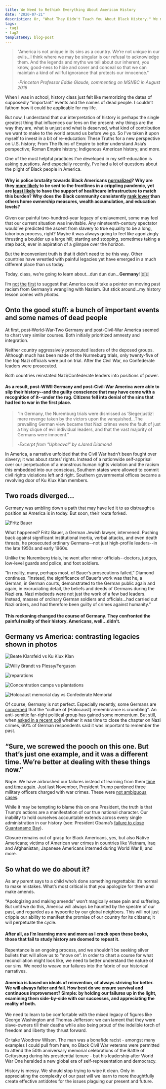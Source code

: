 ```yaml
---
title: We Need to Rethink Everything About American History
date: "2020-07-21"
description: Or, "What They Didn't Teach You About Black History." We may have beat the Nazis in WWII, but is Germany beating us at charting a path forward?
tags:
- tag1
- tag2
templateKey: blog-post
---
```


> "America is not unique in its sins as a country. We’re not unique in our evils...I think where we may be singular is our refusal to acknowledge them. And the legends and myths we tell about our inherent, you know, good-ness to hide and cover and conceal so that we can maintain a kind of willful ignorance that protects our innocence." 
>
> _-Princeton Professor Eddie Glaude, commenting on MSNBC in August 2019_

When I was in school, history class just felt like memorizing the dates of supposedly “important” events and the names of dead people. I couldn’t fathom how it could be applicable for my life.

But now, I understand that our interpretation of history is perhaps the single greatest thing that influences our lens on the present: why things are the way they are, what is unjust and what is deserved, what kind of contribution we want to make to the world around us before we go. So I’ve taken it upon myself to invest in a bit of re-education: These Truths for a new perspective on U.S. history; From The Ruins of Empire to better understand Asia’s perspective; Roman Empire history; Indigenous American history; and more.

One of the most helpful practices I’ve developed in my self-education is asking questions. And especially recently, I’ve had a lot of questions about the plight of Black people in America. 

#### Why is police brutality towards Black Americans [normalized](https://www.nature.com/articles/d41586-020-01846-z)? Why are they [more likely](https://www.cbsnews.com/news/black-workers-lives-essential-frontline-jobs-risk-coronavirus-reopening/) to be sent to the frontlines in a crippling pandemic, yet are [least likely](https://www.ncbi.nlm.nih.gov/pmc/articles/PMC5370590/) to have the support of healthcare infrastructure to match this burden? Why does the Black community consistently [rank lower](https://www.ssa.gov/policy/docs/ssb/v64n4/v64n4p1.html) than others home ownership measures, wealth accumulation, and education levels?

Given our painful two-hundred-year legacy of enslavement, some may feel that our current situation was inevitable. Any nineteenth-century spectator would’ve predicted the ascent from slavery to true equality to be a long, laborious process, right? Maybe it was always going to feel like agonizingly thrusting a boulder up a large hill; starting and stopping, sometimes taking a step back, ever in aspiration of a glimpse over the horizon.

But the inconvenient truth is that it didn’t need to be this way. Other countries have wrestled with painful legacies yet have emerged in a much different place than us today.

Today, class, we’re going to learn about...dun dun dun...**Germany**! 🇩🇪

I’m [not](https://www.newyorker.com/news/q-and-a/how-to-confront-a-racist-national-history) [the](https://www.theguardian.com/commentisfree/2020/jun/13/germany-confronted-racist-legacy-britain-us) [first](newyorker.com/culture/cultural-comment/what-can-we-learn-from-the-germans-about-confronting-our-history) to suggest that America could take a pointer on moving past racism from Germany’s wrangling with Nazism. But stick around...my history lesson comes with _photos._

## Onto the good stuff: a bunch of important events and some names of dead people

At first, post-World-War-Two Germany and post-Civil-War America seemed to chart very similar courses. Both initially prioritized amnesty and integration. 

Neither country aggressively prosecuted leaders of the deposed groups. Although much has been made of the Nurmeburg trials, only twenty-five of the top Nazi officials were put on trial. After the Civil War, no Confederate leaders were prosecuted.

Both countries reinstated Nazi/Confederate leaders into positions of power. 

#### As a result, post-WWII Germany and post-Civil-War America were able to slip their history--and the guilty conscience that may have come with a recognition of it--under the rug. Citizens fell into denial of the sins that had led to war in the first place. 

> “In Germany, the Nuremburg trials were dismissed as ‘Siegerjustiz’: mere revenge taken by the victors upon the vanquished...The prevailing German view became that Nazi crimes were the fault of just a tiny clique of evil individual leaders, and that the vast majority of Germans were innocent."
>
> _-Excerpt from "Upheaval" by sJared Diamond_ 

In America, a narrative unfolded that the Civil War hadn’t been fought over slavery; it was about states’ rights. Instead of a nationwide self-apprisal over our perpetuation of a monstrous human rights violation and the racism this embedded into our conscious, Southern states were allowed to commit civil rights violations left and right. Southern governmental offices became a revolving door of Ku Klux Klan members.

## Two roads diverged...

Germany was ambling down a path that may have led it to as distraught a position as America is in today. But soon, their route forked.

![Fritz Bauer](./bauer-fritz.jpg)

What happened? Fritz Bauer, a German Jewish lawyer, intervened. Pushing back against significant institutional inertia, verbal attacks, and even death threats, he prosecuted ordinary Germans--not just high-profile leaders--in the late 1950s and early 1960s.

Unlike the Nuremberg trials, he went after minor officials--doctors, judges, low-level guards and police, and foot soldiers.

“In reality, many, perhaps most, of Bauer’s prosecutions failed,” Diamond continues. ”Instead, the significance of Bauer’s work was that he, a German, in German courts, demonstrated to the German public again and again, in excruciating detail, the beliefs and deeds of Germans during the Nazi era. Nazi misdeeds were not just the work of a few bad leaders. Instead, masses of ordinary German soldiers and officials...had carried out Nazi orders, and had therefore been guilty of crimes against humanity.”

#### This reckoning changed the course of Germany. They confronted the painful reality of their history. Americans, well...didn’t.

## Germany vs America: contrasting legacies shown in photos

![Beate Klarsfeld vs Ku Klux Klan](./num1.png)

![Willy Brandt vs Plessy/Ferguson](./num2.png)

![reparations](./num3.png)

![Concentration camps vs plantations](./num4.png)

![Holocaust memorial day vs Confederate Memorial](./num5.png)

Of course, Germany is not perfect. Especially recently, some Germans are [concerned](https://www.theatlantic.com/international/archive/2019/04/germany-far-right-holocaust-education-survivors/586357/) that the “culture of [Halocaust] remembrance is crumbling”. An anti-semitic far-right political group has gained some momentum. But still, when [asked in a recent poll](https://www.dw.com/en/germans-want-to-uphold-culture-of-holocaust-remembrance/a-52125596) whether it was time to close the chapter on Nazi crimes, 60% of German respondents said it was important to remember the past.

## “Sure, we screwed the pooch on this one. But that’s just one example, and it was a different time. We’re better at dealing with these things now.”

Nope. We have airbrushed our failures instead of learning from them [time and time again](https://www.history.com/news/reparations-slavery-native-americans-japanese-internment). Just last November, President Trump pardoned three military officers charged with war crimes. These were [not ambiguous cases](https://foreignpolicy.com/2019/05/21/america-loves-excusing-its-war-criminals-trump-pardons/). 

While it may be tempting to blame this on one President, the truth is that Trump’s actions are a manifestation of our true national character. Our inability to hold ourselves accountable extends across every single administration in our history (see: President Obama’s [failure to close Guantanamo Bay](https://www.newyorker.com/magazine/2016/08/01/why-obama-has-failed-to-close-guantanamo)). 

Closure remains out of grasp for Black Americans, yes, but also Native Americans; victims of American war crimes in countries like Vietnam, Iraq and Afghanistan; Japanese Americans interned during World War II; and more.

## So what do we do about it?

As any parent says to a child who’s done something regrettable: it’s normal to make mistakes. What’s most critical is that you apologize for them and make amends. 

“Apologizing and making amends” won’t magically erase pain and suffering. But until we do this, America will always be haunted by the spectre of our past, and regarded as a hypocrite by our global neighbors. This will not just cripple our ability to manifest the promise of our country for its citizens; it will perpetuate the cycle. 

#### After all, as I’m learning more and more as I crack open these books, those that fail to study history are doomed to repeat it.

Repentance is an ongoing process, and we shouldn’t be seeking silver bullets that will allow us to “move on”. In order to chart a course for what reconciliation might look like, we need to better understand the nature of our sins. We need to weave our failures into the fabric of our historical narratives. 

#### America is based on ideals of reinvention, of always striving for better. We will always falter and fail. How best do we ensure survival and continuous improvement? Simple: by holding our failures up in the light, examining them side-by-side with our successes, and appreciating the reality of both. 

We need to learn to be comfortable with the mixed legacy of figures like George Washington and Thomas Jefferson: we can lament that they were slave-owners till their deaths while also being proud of the indelible torch of freedom and liberty they thrust forward.

Or take Woodrow Wilson. The man was a bonafide racist - amongst many examples I could pull from here, no Black Civil War veterans were permitted to attend the 50th anniversary memorial celebrations of the Battle of Gettysburg during his presidential tenure - but his leadership after World War One heralded a new global era of self-representation and democracy.

History is messy. We should stop trying to wipe it clean. Only in appreciating the complexity of our past will we learn to more thoughtfully create effective antidotes for the issues plaguing our present and future.